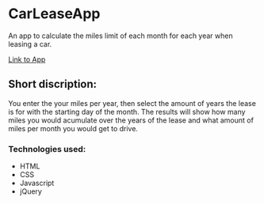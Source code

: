 # CarLeaseApp
An app to calculate the miles limit of each month for each year when leasing a car.

[Link to App](https://amir5000.github.io/CarLeaseApp)

## Short discription:
You enter the your miles per year, then select the amount of years the lease is for with the starting day of the month. The results will show how many miles you would acumulate over the years of the lease and what amount of miles per month you would get to drive. 

### Technologies used:
* HTML
* CSS
* Javascript
* jQuery
